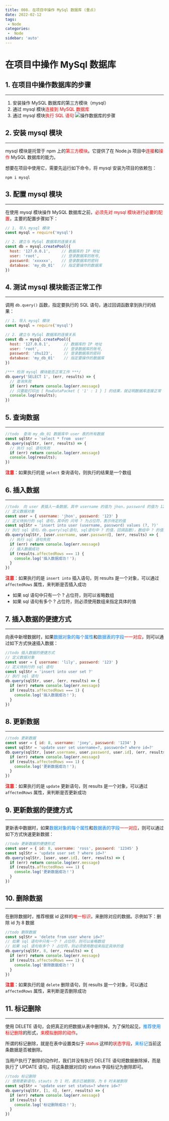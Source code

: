 ```yaml
---
title: 008. 在项目中操作 MySql 数据库 (重点)
date: 2022-02-12
tags:
 - Node
categories:
 -  Node
sidebar: 'auto'
---
```


# 在项目中操作 MySql 数据库

## 1. 在项目中操作数据库的步骤
***
1. 安装操作 MySQL 数据库的第三方模块（<font color=red></font>mysql）
2. 通过 mysql 模块<font color=red>连接到 MySQL 数据库</font>
3. 通过 mysql 模块<font color=red>执行 SQL 语句</font>
![操作数据库的步骤](/images/node/操作数据库的步骤.jpg)

## 2. 安装 mysql 模块
***
mysql 模块是托管于 npm 上的<font color=red>第三方模块</font>。它提供了在 Node.js 项目中<font color=red>连接</font>和<font color=red>操作</font> MySQL 数据库的能力。

想要在项目中使用它，需要先运行如下命令，将 mysql 安装为项目的依赖包：
```
npm i mysql
```

## 3. 配置 mysql 模块
***
在使用 mysql 模块操作 MySQL 数据库之前，<font color=red>必须先对 mysql 模块进行必要的配置</font>，主要的配置步骤如下：
```js
// 1. 导入 mysql 模块
const mysql = require('mysql')

// 2. 建立与 MySql 数据库的连接关系
const db = mysql.createPool({
  host: '127.0.0.1',     // 数据库的 IP 地址
  user: 'root',          // 登录数据库的账号,
  password: 'xxxxxx',    // 登录数据库的密码
  database: 'my_db_01'   // 指定要操作的数据库
})
```

## 4. 测试 mysql 模块能否正常工作
***
调用 `db.query()` 函数，指定要执行的 SQL 语句，通过回调函数拿到执行的结果：
```js
// 1. 导入 mysql 模块
const mysql = require('mysql')

// 2. 建立与 MySql 数据库的连接关系
const db = mysql.createPool({
  host: '127.0.0.1',      // 数据库的 IP 地址
  user: 'root',           // 登录数据库的账号,
  password: 'zhu123',     // 登录数据库的密码
  database: 'my_db_01'    // 指定要操作的数据库
})

/*** 检测 mysql 模块能否正常工作 ***/
db.query('SELECT 1', (err, results) => {
  // 查询失败
  if (err) return console.log(err.message)
  // 只要能打印出 [ RowDataPacket { '1' : 1 } ] 的结果，就证明数据库连接正常
  console.log(results);
})

```

## 5. 查询数据
***
```js
//todo  查询 my_db_01 数据库中 user 表的所有数据
const sqlStr = 'select * from  user'
db.query(sqlStr, (err, results) => {
  // 执行 sql 语句失败
  if (err) return console.log(err.message)
  console.log(results);
})
```
<font color=red>**注意**</font>：如果执行的是 `select` 查询语句，则执行的结果是一个数组

## 6. 插入数据
***
```js
//todo  向 user 表插入一条数据，其中 username 的值为 jhon，password 的值为 123
// 定义数据对象
const user = { username: 'jhon', password: '123' }
// 定义待执行的 sql 语句，其中的 问号 ? 为占位符，表示待定的值
const sqlStr = 'insert into user (username, password) values (?, ?)'
// 执行 sql 语句，db.query(sql语句, sql语句中 ? 的值，回调函数)，数组中 ? 的值的顺序不能乱
db.query(sqlStr, [user.username, user.password], (err, results) => {
  // 执行 sql 语句失败
  if (err) return console.log(err.message)
  // 插入数据成功
  if (results.affectedRows === 1) {
    console.log('插入数据成功！');
  }
})
```
<font color=red>**注意**</font>：如果执行的是 `insert into` 插入语句，则 results 是一个对象，可以通过 `affectedRows` 属性，来判断是否插入成功

* 如果 sql 语句中只有一个 ? 占位符，则可以省略数组
* 如果 sql 语句有多个 ? 占位符，则必须使用数组来指定具体的值

## 7. 插入数据的便捷方式
***
向表中新增数据时，如果<font color=047ffd>数据对象的每个属性</font>和<font color=047ffd>数据表的字段</font><font color=red>一一对应</font>，则可以通过如下方式快速插入数据：
```js
//todo 插入数据的便捷方式
// 定义数据对象
const user = { username: 'lily', password: '123' }
// 定义待执行的 sql 语句
const sqlStr = 'insert into user set ?'
// 执行 sql 语句
db.query(sqlStr, user, (err, results) => {
  if (err) return console.log(err.message)
  if (results.affectedRows === 1) {
    console.log('插入数据成功！');
  }
})
```

## 8. 更新数据
***
```js
//todo 更新数据
const user = { id: 8, username: 'joey', password: '1234' }
const sqlStr = 'update user set username=?, password=? where id=?'
db.query(sqlStr, [user.username, user.password, user.id], (err, results) => {
  if (err) return console.log(err.message)
  if (results.affectedRows === 1) {
    console.log('更新数据成功！');
  }
})
```
<font color=red>**注意**</font>：如果执行的是 `update` 更新语句，则 results 是一个对象，可以通过 `affectedRows` 属性，来判断是否更新成功

## 9. 更新数据的便捷方式
***
更新表中数据时，如果<font color=047ffd>数据对象的每个属性</font>和<font color=047ffd>数据表的字段</font><font color=red>一一对应</font>，则可以通过如下方式快速更新数据：
```js
//todo 更新数据的便捷形式
const user = { id: 8, username: 'ross', password: '12345' }
const sqlStr = 'update user set ? where id=?'
db.query(sqlStr, [user, user.id], (err, results) => {
  if (err) return console.log(err.message)
  if (results.affectedRows === 1) {
    console.log('更新数据成功！')
  }
})
```

## 10. 删除数据
***
在删除数据时，推荐根据 id 这样的<font color=red>唯一标识</font>，来删除对应的数据。示例如下：删除 id 为 8 数据
```js
//todo 删除数据
const sqlStr = 'delete from user where id=?'
// 如果 sql 语句中只有一个 ? 占位符，则可以省略数组
// 如果 sql 语句有多个 ? 占位符，则必须使用数组来指定具体的值
db.query(sqlStr, 8, (err, results) => {
  if (err) return console.log(err.message)
  if (results.affectedRows === 1) {
    console.log('删除数据成功！')
  }
})
```
<font color=red>**注意**</font>：如果执行的是 `delete` 删除语句，则 results 是一个对象，可以通过 `affectedRows` 属性，来判断是否删除成功

## 11. 标记删除
***
使用 DELETE 语句，会把真正的把数据从表中删除掉。为了保险起见，<font color=047ffd>推荐使用</font><font color=red>标记删除</font>的形式，<font color=red>来模拟删除的动作</font>。

所谓的标记删除，就是在表中设置类似于 <font color=red>status</font> 这样的<font color=red>状态字段</font>，<font color=047ffd>来标记</font>当前这条数据是否被删除。

当用户执行了删除的动作时，我们并没有执行 DELETE 语句把数据删除掉，而是执行了 UPDATE 语句，将这条数据对应的 status 字段标记为删除即可。
```js
//todo 标记删除
// 使用更新语句，stauts 为 1 时，表示已被删除，为 0 时未被删除
const sqlStr = 'update user set status=? where id=?'
db.query(sqlStr, [1, 4], (err, results) => {
  if (err) return console.log(err.message)
  if (results) {
    console.log('标记删除成功！');
  }
})
```

<font color=red></font>
<font color=047ffd></font>